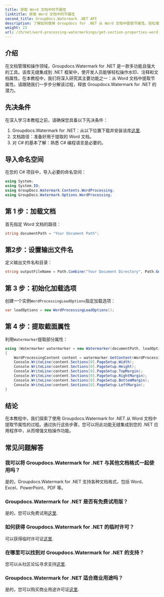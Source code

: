 ```yaml
---
title: 获取 Word 文档中的节属性
linktitle: 获取 Word 文档中的节属性
second_title: GroupDocs.Watermark .NET API
description: 了解如何使用 Groupdocs for .NET 从 Word 文档中提取节属性。轻松增强您的文档处理能力。
weight: 23
url: /zh/net/word-processing-watermarkings/get-section-properties-word-docs/
---
```

## 介绍
在文档管理和操作领域，Groupdocs.Watermark for .NET 是一款多功能且强大的工具。该库无缝集成到 .NET 框架中，使开发人员能够轻松操作水印、注释和文档属性。在本教程中，我们将深入研究其主要功能之一：从 Word 文档中提取节属性。请跟随我们一步步分解该过程，释放 Groupdocs.Watermark for .NET 的潜力。
## 先决条件
在深入学习本教程之前，请确保您具备以下先决条件：
1.  Groupdocs.Watermark for .NET：从以下位置下载并安装该库[这里](https://releases.groupdocs.com/Watermark/net/).
2. 文档路径：准备好用于提取的 Word 文档。
3. 对 C# 的基本了解：熟悉 C# 编程语言是必要的。

## 导入命名空间
在您的 C# 项目中，导入必要的命名空间：
```csharp
using System;
using System.IO;
using GroupDocs.Watermark.Contents.WordProcessing;
using GroupDocs.Watermark.Options.WordProcessing;
```
## 第 1 步：加载文档
首先指定 Word 文档的路径：
```csharp
string documentPath = "Your Document Path";
```
## 第2步：设置输出文件名
定义输出文件名和目录：
```csharp
string outputFileName = Path.Combine("Your Document Directory", Path.GetFileName(documentPath));
```
## 第 3 步：初始化加载选项
创建一个实例`WordProcessingLoadOptions`指定加载选项：
```csharp
var loadOptions = new WordProcessingLoadOptions();
```
## 第 4 步：提取截面属性
利用`Watermarker`提取部分属性：
```csharp
using (Watermarker watermarker = new Watermarker(documentPath, loadOptions))
{
    WordProcessingContent content = watermarker.GetContent<WordProcessingContent>();
    Console.WriteLine(content.Sections[0].PageSetup.Width);
    Console.WriteLine(content.Sections[0].PageSetup.Height);
    Console.WriteLine(content.Sections[0].PageSetup.TopMargin);
    Console.WriteLine(content.Sections[0].PageSetup.RightMargin);
    Console.WriteLine(content.Sections[0].PageSetup.BottomMargin);
    Console.WriteLine(content.Sections[0].PageSetup.LeftMargin);
}
```

## 结论
在本教程中，我们探索了使用 Groupdocs.Watermark for .NET 从 Word 文档中提取节属性的过程。通过执行这些步骤，您可以将此功能无缝集成到您的 .NET 应用程序中，从而增强文档操作功能。
## 常见问题解答
### 我可以将 Groupdocs.Watermark for .NET 与其他文档格式一起使用吗？
是的，Groupdocs.Watermark for .NET 支持各种文档格式，包括 Word、Excel、PowerPoint、PDF 等。
### Groupdocs.Watermark for .NET 是否有免费试用版？
是的，您可以免费试用[这里](https://releases.groupdocs.com/).
### 如何获得 Groupdocs.Watermark for .NET 的临时许可？
可以获得临时许可证[这里](https://purchase.groupdocs.com/temporary-license/).
### 在哪里可以找到对 Groupdocs.Watermark for .NET 的支持？
您可以从社区论坛寻求支持[这里](https://forum.groupdocs.com/c/watermark/19).
### Groupdocs.Watermark for .NET 适合商业用途吗？
是的，您可以购买商业用途许可证[这里](https://purchase.groupdocs.com/buy).